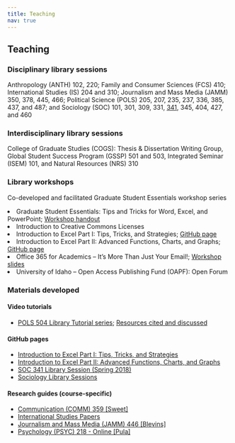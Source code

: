 ```yaml
---
title: Teaching
nav: true
---
```


## Teaching

### Disciplinary library sessions
<p>Anthropology (ANTH) 102, 220; Family and Consumer Sciences (FCS) 410; International Studies (IS) 204 and 310; Journalism and Mass Media (JAMM) 350, 378, 445, 466; Political Science (POLS) 205, 207, 235, 237, 336, 385, 437, and 487; and Sociology (SOC) 101, 301, 309, 331, <a href="https://jylisadoney.github.io/soc-341" target="_blank">341</a>, 345, 404, 427, and 460</p>

### Interdisciplinary library sessions
<p>College of Graduate Studies (COGS): Thesis & Dissertation Writing Group, Global Student Success Program (GSSP) 501 and 503, Integrated Seminar (ISEM) 101, and Natural Resources (NRS) 310</p>

<!--
<ul>
  <li>AND 102: Cultural Anthropology</li>
  <li>ANTH 220: Peoples of the World</li>
  <li>ANTH/SOC 427: Racial and Ethnic Relations</li>
  <li>College of Graduate Studies (COGS), Library Session </li>
  <li>College of Graduate Studies (COGS) Thesis/Dissertation Writing Group, Library Session, co-taught</li>
  <li>FCS 401: Professional Ethics and Practice in CFCS</li>
  <li>GSSP 501: Navigating the Graduate Pathway, co-taught</li>
  <li>GSSP 503: Introduction to Graduate Research, co-taught</li>
  <li>IS 204: Special Topics - International Studies Research Methods </li>
  <li>IS 310: The United Nations</li>
  <li>ISEM 101: Special Topics - Integrated Seminar</li>
  <li>JAMM 350: Public Relations Writing and Production</li>
  <li>JAMM 378: American Television Genres</li>
  <li>JAMM 445: History of Mass Media</li>
  <li>JAMM 466: Media Campaign Strategy</li>
  <li>NRS 310: Social Science Research Methods, co-taught</li>
  <li>POLS 205: Introduction to Comparative Politics</li>
  <li>POLS 207: Introduction to Political Behavior</li>
  <li>POLS 235: Political Research Methods and Approaches</li>
  <!--<li>POLS 237: Introduction to International Politics</li>
  <li>POLS 336: Political Research Methods and Approaches II</li>
  <li>POLS 437: American Presidency</li>
  <li>POLS 487: Political Violence and Revolution</li>
  <li>SOC 101: Introduction to Sociology</li>
  <li>SOC 301: Introduction to Diversity and Stratification</li>
  <li>SOC 309: Social Science Research Methods</li>
  <li>SOC 331: Criminology Theory</li>
  <li>SOC 341: Science, Technology, and Society; <a href="https://jylisadoney.github.io/soc-341" target="_blank">GitHub page</a></li>
  <li>SOC 345: Extremism and American Society</li>
  <li>SOC 404: Special Topics - Climate Change & Society, co-taught</li>
  <li>SOC 427: Racial and Ethnic Relations</li>
  <li>SOC 460: Capstone - Sociology in Action</li>
</ul> -->

### Library workshops
<p>Co-developed and facilitated Graduate Student Essentials workshop series</p>

<li>Graduate Student Essentials: Tips and Tricks for Word, Excel, and PowerPoint; <a href="https://www.lib.uidaho.edu/media/workshops/GSE_TipsTricks-Word-Handout_2019.pdf" target="_blank">Workshop handout</a></li>
<li>Introduction to Creative Commons Licenses</li>
<li>Introduction to Excel Part I: Tips, Tricks, and Strategies; <a href="https://jylisadoney.github.io/intro-excel-1/" target="_blank">GitHub page</a></li>
<li>Introduction to Excel Part II: Advanced Functions, Charts, and Graphs; <a href="https://jylisadoney.github.io/intro-excel-2/" target="_blank">GitHub page</a></li>
<li>Office 365 for Academics – It’s More Than Just Your Email!; <a href="https://www.lib.uidaho.edu/media/workshops/Office365forAcademics.pdf" target="_blank">Workshop slides</a></li>
<li>University of Idaho – Open Access Publishing Fund (OAPF): Open Forum</li>

<!--<ul>
  <li><a href="https://youtu.be/YspUsSyLCOQ" target="_blank">Graduate Student Essentials: Tips and Tricks for Word, Excel, and PowerPoint</a>; <a href="{{ '/images/GSE_TipsTricks-Word-Handout_2019.pdf' | relative_url }}" target="_blank">Workshop handout</a></li> 
  <li>Introduction to Creative Commons Licenses</li>
  <li>Introduction to Excel Part I: Tips, Tricks, and Strategies; <a href="https://jylisadoney.github.io/intro-excel-1/" target="_blank">GitHub page</a></li>
  <li>Introduction to Excel Part II: Advanced Functions, Charts, and Graphs; <a href="https://jylisadoney.github.io/intro-excel-2/" target="_blank">GitHub page</a></li>
  <li>Office 365 for Academics - It's More Than Just Your Email; <a href="https://www.lib.uidaho.edu/media/workshops/Office365forAcademics.pdf" target="_blank">Slides</a></li>
  <li>University of Idaho Open Access Publishing Fund, Open Forum</li>
</ul>-->

### Materials developed 

#### Video tutorials
<ul>
  <li><a href="https://www.youtube.com/playlist?list=PL3MdArvT5LVceq5Toj2XLd7NQptPWIIy0" target="_blank">POLS 504 Library Tutorial series</a>; <a href="{{ '/media/Resources-POLS504LibraryTutorials.pdf' | relative_url }}" target="_blank">Resources cited and discussed</a></li>
</ul>

#### GitHub pages
<ul> 
   <li><a href="https://jylisadoney.github.io/intro-excel-1/" target="_blank">Introduction to Excel Part I: Tips, Tricks, and Strategies</a></li>  
  <li><a href="https://jylisadoney.github.io/intro-excel-2/" target="_blank">Introduction to Excel Part II: Advanced Functions, Charts, and Graphs</a></li>
  <!--<li><a href="https://jylisadoney.github.io/pols-235/" target="_blank">POLS 235 Library Session</a></li>-->
  <li><a href="https://jylisadoney.github.io/soc-341" target="_blank">SOC 341 Library Session (Spring 2018)</a></li>
  <li><a href="https://jylisadoney.github.io/soc" target="_blank">Sociology Library Sessions</a></li>
</ul>

#### Research guides (course-specific)
<ul>
  <li><a href="https://libguides.uidaho.edu/comm359" target="_blank">Communication (COMM) 359 [Sweet]</a></li>
  <li><a href="https://libguides.uidaho.edu/IntlStudiesPapers" target="_blank">International Studies Papers</a></li>
  <li><a href="https://libguides.uidaho.edu/jamm466" target="_blank">Journalism and Mass Media (JAMM) 446 [Blevins]</a></li>
  <li><a href="https://libguides.uidaho.edu/psyc218-online" target="_blank">Psychology (PSYC) 218 - Online [Pula]</a></li>
</ul> 
